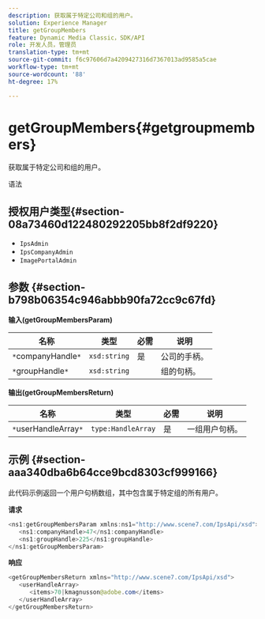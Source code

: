 ```yaml
---
description: 获取属于特定公司和组的用户。
solution: Experience Manager
title: getGroupMembers
feature: Dynamic Media Classic，SDK/API
role: 开发人员，管理员
translation-type: tm+mt
source-git-commit: f6c97606d7a4209427316d7367013ad9585a5cae
workflow-type: tm+mt
source-wordcount: '88'
ht-degree: 17%

---
```



# getGroupMembers{#getgroupmembers}

获取属于特定公司和组的用户。

语法

## 授权用户类型{#section-08a73460d122480292205bb8f2df9220}

* `IpsAdmin`
* `IpsCompanyAdmin`
* `ImagePortalAdmin`

## 参数 {#section-b798b06354c946abbb90fa72cc9c67fd}

**输入(getGroupMembersParam)**

| 名称 | 类型 | 必需 | 说明 |
|---|---|---|---|
| `*`companyHandle`*` | `xsd:string` | 是 | 公司的手柄。 |
| `*`groupHandle`*` | `xsd:string` |  | 组的句柄。 |

**输出(getGroupMembersReturn)**

| 名称 | 类型 | 必需 | 说明 |
|---|---|---|---|
| `*`userHandleArray`*` | `type:HandleArray` | 是 | 一组用户句柄。 |

## 示例 {#section-aaa340dba6b64cce9bcd8303cf999166}

此代码示例返回一个用户句柄数组，其中包含属于特定组的所有用户。

**请求**

```java
<ns1:getGroupMembersParam xmlns:ns1="http://www.scene7.com/IpsApi/xsd">
   <ns1:companyHandle>47</ns1:companyHandle>
   <ns1:groupHandle>225</ns1:groupHandle>
</ns1:getGroupMembersParam>
```

**响应**

```java
<getGroupMembersReturn xmlns="http://www.scene7.com/IpsApi/xsd">
   <userHandleArray>
      <items>70|kmagnusson@adobe.com</items>
   </userHandleArray>
</getGroupMembersReturn>
```

